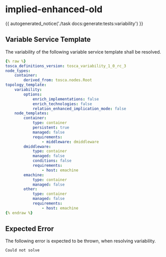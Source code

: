 # implied-enhanced-old

{{ autogenerated_notice('./task docs:generate:tests:variability') }}


## Variable Service Template

The variability of the following variable service template shall be resolved.

```yaml linenums="1"
{% raw %}
tosca_definitions_version: tosca_variability_1_0_rc_3
node_types:
    container:
        derived_from: tosca.nodes.Root
topology_template:
    variability:
        options:
            enrich_implementations: false
            enrich_technologies: false
            relation_enhanced_implication_mode: false
    node_templates:
        container:
            type: container
            persistent: true
            managed: false
            requirements:
                - middleware: dmiddleware
        dmiddleware:
            type: container
            managed: false
            conditions: false
            requirements:
                - host: emachine
        emachine:
            type: container
            managed: false
        other:
            type: container
            managed: false
            requirements:
                - host: emachine
{% endraw %}
```





## Expected Error

The following error is expected to be thrown, when resolving variability.

```text linenums="1"
Could not solve
```
